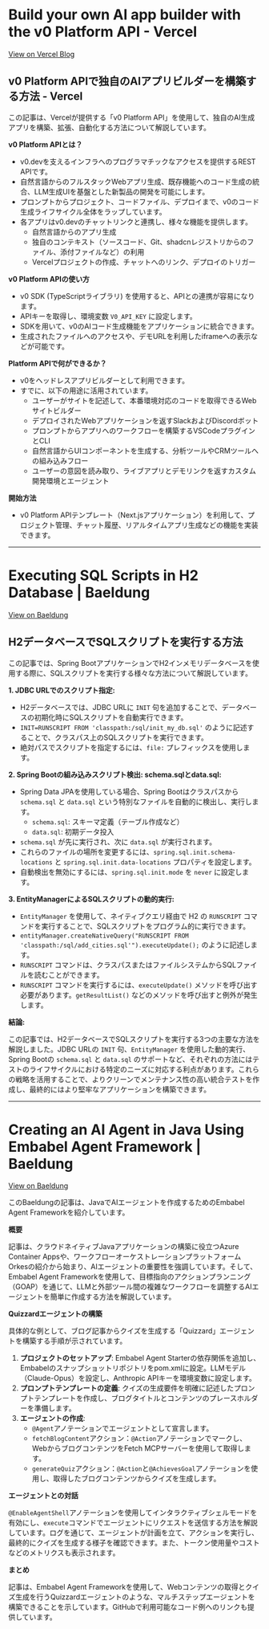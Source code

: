# Build your own AI app builder with the v0 Platform API - Vercel

[View on Vercel Blog](https://vercel.com/blog/build-your-own-ai-app-builder-with-the-v0-platform-api)

## v0 Platform APIで独自のAIアプリビルダーを構築する方法 - Vercel

この記事は、Vercelが提供する「v0 Platform API」を使用して、独自のAI生成アプリを構築、拡張、自動化する方法について解説しています。

**v0 Platform APIとは？**

*   v0.devを支えるインフラへのプログラマチックなアクセスを提供するREST APIです。
*   自然言語からのフルスタックWebアプリ生成、既存機能へのコード生成の統合、LLM生成UIを基盤とした新製品の開発を可能にします。
*   プロンプトからプロジェクト、コードファイル、デプロイまで、v0のコード生成ライフサイクル全体をラップしています。
*   各アプリはv0.devのチャットリンクと連携し、様々な機能を提供します。
    *   自然言語からのアプリ生成
    *   独自のコンテキスト（ソースコード、Git、shadcnレジストリからのファイル、添付ファイルなど）の利用
    *   Vercelプロジェクトの作成、チャットへのリンク、デプロイのトリガー

**v0 Platform APIの使い方**

*   v0 SDK (TypeScriptライブラリ) を使用すると、APIとの連携が容易になります。
*   APIキーを取得し、環境変数 `V0_API_KEY` に設定します。
*   SDKを用いて、v0のAIコード生成機能をアプリケーションに統合できます。
*   生成されたファイルへのアクセスや、デモURLを利用したiframeへの表示などが可能です。

**Platform APIで何ができるか？**

*   v0をヘッドレスアプリビルダーとして利用できます。
*   すでに、以下の用途に活用されています。
    *   ユーザーがサイトを記述して、本番環境対応のコードを取得できるWebサイトビルダー
    *   デプロイされたWebアプリケーションを返すSlackおよびDiscordボット
    *   プロンプトからアプリへのワークフローを構築するVSCodeプラグインとCLI
    *   自然言語からUIコンポーネントを生成する、分析ツールやCRMツールへの組み込みフロー
    *   ユーザーの意図を読み取り、ライブアプリとデモリンクを返すカスタム開発環境とエージェント

**開始方法**

*   v0 Platform APIテンプレート（Next.jsアプリケーション）を利用して、プロジェクト管理、チャット履歴、リアルタイムアプリ生成などの機能を実装できます。

---
# Executing SQL Scripts in H2 Database | Baeldung

[View on Baeldung](https://feeds.feedblitz.com/~/922051277/0/baeldung~Executing-SQL-Scripts-in-H-Database)

## H2データベースでSQLスクリプトを実行する方法

この記事では、Spring BootアプリケーションでH2インメモリデータベースを使用する際に、SQLスクリプトを実行する様々な方法について解説しています。

**1. JDBC URLでのスクリプト指定:**

*   H2データベースでは、JDBC URLに `INIT` 句を追加することで、データベースの初期化時にSQLスクリプトを自動実行できます。
*   `INIT=RUNSCRIPT FROM 'classpath:/sql/init_my_db.sql'` のように記述することで、クラスパス上のSQLスクリプトを実行できます。
*   絶対パスでスクリプトを指定するには、`file:` プレフィックスを使用します。

**2. Spring Bootの組み込みスクリプト検出: schema.sqlとdata.sql:**

*   Spring Data JPAを使用している場合、Spring Bootはクラスパスから `schema.sql` と `data.sql` という特別なファイルを自動的に検出し、実行します。
    *   `schema.sql`: スキーマ定義（テーブル作成など）
    *   `data.sql`: 初期データ投入
*   `schema.sql` が先に実行され、次に `data.sql` が実行されます。
*   これらのファイルの場所を変更するには、`spring.sql.init.schema-locations` と `spring.sql.init.data-locations` プロパティを設定します。
*   自動検出を無効にするには、`spring.sql.init.mode` を `never` に設定します。

**3. EntityManagerによるSQLスクリプトの動的実行:**

*   `EntityManager` を使用して、ネイティブクエリ経由で H2 の `RUNSCRIPT` コマンドを実行することで、SQLスクリプトをプログラム的に実行できます。
*   `entityManager.createNativeQuery("RUNSCRIPT FROM 'classpath:/sql/add_cities.sql'").executeUpdate();` のように記述します。
*   `RUNSCRIPT` コマンドは、クラスパスまたはファイルシステムからSQLファイルを読むことができます。
*   `RUNSCRIPT` コマンドを実行するには、`executeUpdate()` メソッドを呼び出す必要があります。`getResultList()` などのメソッドを呼び出すと例外が発生します。

**結論:**

この記事では、H2データベースでSQLスクリプトを実行する3つの主要な方法を解説しました。JDBC URLの `INIT` 句、`EntityManager` を使用した動的実行、Spring Bootの `schema.sql` と `data.sql` のサポートなど、それぞれの方法にはテストのライフサイクルにおける特定のニーズに対応する利点があります。これらの戦略を活用することで、よりクリーンでメンテナンス性の高い統合テストを作成し、最終的にはより堅牢なアプリケーションを構築できます。

---
# Creating an AI Agent in Java Using Embabel Agent Framework | Baeldung

[View on Baeldung](https://feeds.feedblitz.com/~/922051280/0/baeldung~Creating-an-AI-Agent-in-Java-Using-Embabel-Agent-Framework)

このBaeldungの記事は、JavaでAIエージェントを作成するためのEmbabel Agent Frameworkを紹介しています。

**概要**

記事は、クラウドネイティブJavaアプリケーションの構築に役立つAzure Container Appsや、ワークフローオーケストレーションプラットフォームOrkesの紹介から始まり、AIエージェントの重要性を強調しています。そして、Embabel Agent Frameworkを使用して、目標指向のアクションプランニング（GOAP）を通じて、LLMと外部ツール間の複雑なワークフローを調整するAIエージェントを簡単に作成する方法を解説しています。

**Quizzardエージェントの構築**

具体的な例として、ブログ記事からクイズを生成する「Quizzard」エージェントを構築する手順が示されています。

1.  **プロジェクトのセットアップ**: Embabel Agent Starterの依存関係を追加し、Embabelのスナップショットリポジトリをpom.xmlに設定。LLMモデル（Claude-Opus）を設定し、Anthropic APIキーを環境変数に設定します。
2.  **プロンプトテンプレートの定義**: クイズの生成要件を明確に記述したプロンプトテンプレートを作成し、ブログタイトルとコンテンツのプレースホルダーを準備します。
3.  **エージェントの作成**:
    *   `@Agent`アノテーションでエージェントとして宣言します。
    *   `fetchBlogContent`アクション：`@Action`アノテーションでマークし、WebからブログコンテンツをFetch MCPサーバーを使用して取得します。
    *   `generateQuiz`アクション：`@Action`と`@AchievesGoal`アノテーションを使用し、取得したブログコンテンツからクイズを生成します。

**エージェントとの対話**

`@EnableAgentShell`アノテーションを使用してインタラクティブシェルモードを有効にし、`execute`コマンドでエージェントにリクエストを送信する方法を解説しています。ログを通じて、エージェントが計画を立て、アクションを実行し、最終的にクイズを生成する様子を確認できます。また、トークン使用量やコストなどのメトリクスも表示されます。

**まとめ**

記事は、Embabel Agent Frameworkを使用して、Webコンテンツの取得とクイズ生成を行うQuizzardエージェントのような、マルチステップエージェントを構築できることを示しています。GitHubで利用可能なコード例へのリンクも提供しています。
